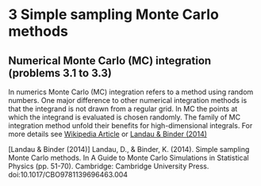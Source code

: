 # 3 Simple sampling Monte Carlo methods
## Numerical Monte Carlo (MC) integration (problems 3.1 to 3.3)
In numerics Monte Carlo (MC) integration refers to a method using random
numbers. One major difference to other numerical integration methods is that the
integrand is not drawn from a regular grid. In MC the points at which the
integrand is evaluated is chosen randomly. The family of MC integration
method unfold their benefits for high-dimensional integrals.
For more details see
[Wikipedia Article](https://en.wikipedia.org/wiki/Monte_Carlo_integration) or
[Landau & Binder (2014)](https://doi.org/10.1017/CBO9781139696463.004)



[Landau & Binder (2014)] Landau, D., & Binder, K. (2014).
Simple sampling Monte Carlo methods.
In A Guide to Monte Carlo Simulations in Statistical Physics (pp. 51-70).
Cambridge: Cambridge University Press.
doi:10.1017/CBO9781139696463.004
